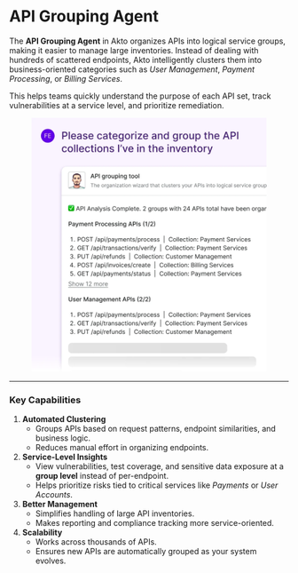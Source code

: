 # API Grouping Agent

The **API Grouping Agent** in Akto organizes APIs into logical service groups, making it easier to manage large inventories. Instead of dealing with hundreds of scattered endpoints, Akto intelligently clusters them into business-oriented categories such as _User Management_, _Payment Processing_, or _Billing Services_.

This helps teams quickly understand the purpose of each API set, track vulnerabilities at a service level, and prioritize remediation.

<figure><img src="../.gitbook/assets/image (133).png" alt=""><figcaption></figcaption></figure>

***

### Key Capabilities

1. **Automated Clustering**
   * Groups APIs based on request patterns, endpoint similarities, and business logic.
   * Reduces manual effort in organizing endpoints.
2. **Service-Level Insights**
   * View vulnerabilities, test coverage, and sensitive data exposure at a **group level** instead of per-endpoint.
   * Helps prioritize risks tied to critical services like _Payments_ or _User Accounts_.
3. **Better Management**
   * Simplifies handling of large API inventories.
   * Makes reporting and compliance tracking more service-oriented.
4. **Scalability**
   * Works across thousands of APIs.
   * Ensures new APIs are automatically grouped as your system evolves.
